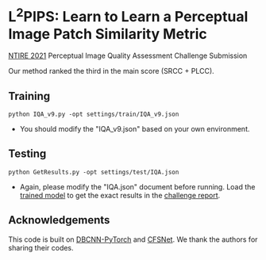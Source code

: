# L<sup>2</sup>PIPS: Learn to Learn a Perceptual Image Patch Similarity Metric

[NTIRE 2021](https://data.vision.ee.ethz.ch/cvl/ntire21/) Perceptual Image Quality Assessment Challenge Submission

Our method ranked the third in the main score (SRCC + PLCC).

## Training 

```
python IQA_v9.py -opt settings/train/IQA_v9.json
```

* You should modify the "IQA_v9.json" based on your own environment. 

## Testing

```
python GetResults.py -opt settings/test/IQA.json
```

* Again, please modify the "IQA.json" document before running. Load the [trained model](https://drive.google.com/drive/folders/1ClTLIOJrrXX5i_h-EZU9LkXEh5TDAAuc?usp=sharing) to get the exact results in the [challenge report](https://arxiv.org/abs/2105.03072).

## Acknowledgements
This code is built on [DBCNN-PyTorch](https://github.com/zwx8981/DBCNN-PyTorch) and [CFSNet](https://github.com/qibao77/CFSNet). We thank the authors for sharing their codes.

